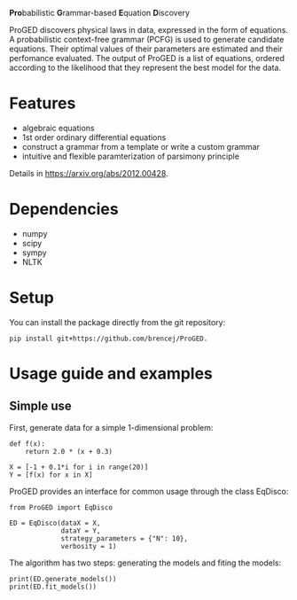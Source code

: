 **Pro**babilistic **G**rammar-based **E**quation **D**iscovery

ProGED discovers physical laws in data, expressed in the form of equations. 
A probabilistic context-free grammar (PCFG) is used to generate candidate equations. 
Their optimal values of their parameters are estimated and their perfomance evaluated.
The output of ProGED is a list of equations, ordered according to the likelihood that they represent the best model for the data.

# Features
- algebraic equations
- 1st order ordinary differential equations
- construct a grammar from a template or write a custom grammar
- intuitive and flexible paramterization of parsimony principle

Details in https://arxiv.org/abs/2012.00428.

# Dependencies
- numpy
- scipy
- sympy
- NLTK

# Setup
You can install the package directly from the git repository:
```
pip install git+https://github.com/brencej/ProGED.
```

# Usage guide and examples
## Simple use
First, generate data for a simple 1-dimensional problem:
```
def f(x):
    return 2.0 * (x + 0.3)
	
X = [-1 + 0.1*i for i in range(20)]
Y = [f(x) for x in X]
```
ProGED provides an interface for common usage through the class EqDisco:
```
from ProGED import EqDisco

ED = EqDisco(dataX = X,
             dataY = Y,
             strategy_parameters = {"N": 10},
             verbosity = 1)
```
The algorithm has two steps: generating the models and fiting the models:
```
print(ED.generate_models())
print(ED.fit_models())
```




